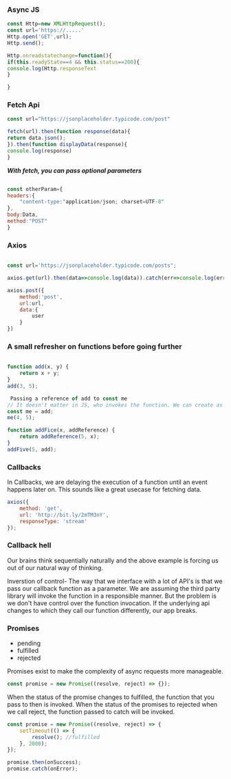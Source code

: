 ### Async JS

```javascript
const Http=new XMLHttpRequest();
const url='https://.....'
Http.open('GET',url);
Http.send();

Http.onreadstatechange=function(){
if(this.readyState==4 && this.status==200){
console.log(Http.responseText
}

}

```

### Fetch Api

```javascript
const url="https://jsonplaceholder.typicode.com/post"

fetch(url).then(function response(data){
return data.json();
}).then(function displayData(response){
console.log(response)
}
```

**_With fetch, you can pass optional parameters_**

```javascript

const otherParam={
headers:{
    "content-type:"application/json; charset=UTF-8"
},
body:Data,
method:"POST"
}
```

### Axios

```javascript

const url='https://jsonplaceholder.typicode.com/posts";

axios.get(url).then(data=>console.log(data)).catch(err=>console.log(err))

axios.post({
    method:'post',
    url:url,
    data:{
        user
    }
})

```

### A small refresher on functions before going further

```javascript

function add(x, y) {
	return x + y;
}
add(3, 5);

 Passing a reference of add to const me
// It doesn't matter in JS, who invokes the function. We can create as many references to the functions we want.
const me = add;
me(4, 5);

function addFice(x, addReference) {
	return addReference(5, x);
}
addFive(5, add);
```

### Callbacks

In Callbacks, we are delaying the execution of a function until an event happens later on. This sounds like a great usecase for fetching data.

```javascript
axios({
	method: 'get',
	url: 'http://bit.ly/2mTM3nY',
	responseType: 'stream'
});
```

### Callback hell

Our brains think sequentially naturally and the above example is forcing us out of our natural way of thinking.

Inverstion of control- The way that we interface with a lot of API's is that we pass our callback function as a parameter. We are assuming the third party library will invoke the function in a responsible manner. But the problem is we don't have control over the function invocation. If the underlying api changes to which they call
our function differently, our app breaks.

### Promises

- pending
- fulfilled
- rejected

Promises exist to make the complexity of async requests more manageable.

```javascript
const promise = new Promise((resolve, reject) => {});
```

When the status of the promise changes to fulfilled, the function that you pass to then is invoked. When the status of the promises to rejected when we call reject, the function passed to catch will be invoked.

```javascript
const promise = new Promise((resolve, reject) => {
	setTimeout(() => {
		resolve(); //fulfilled
	}, 2000);
});

promise.then(onSuccess);
promise.catch(onError);
```


